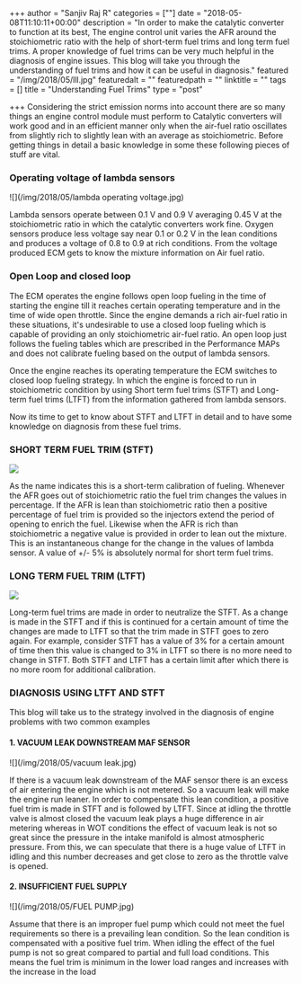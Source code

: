 +++
author = "Sanjiv Raj R"
categories = [""]
date = "2018-05-08T11:10:11+00:00"
description = "In order to make the catalytic converter to function at its best, The engine control unit varies the AFR around the stoichiometric ratio with the help of short-term fuel trims and long term fuel trims. A proper knowledge of fuel trims can be very much helpful in the diagnosis of engine issues. This blog will take you through the understanding of fuel trims and how it can be useful in diagnosis."
featured = "/img/2018/05/lll.jpg"
featuredalt = ""
featuredpath = ""
linktitle = ""
tags = []
title = "Understanding Fuel Trims"
type = "post"

+++
Considering the strict emission norms into account there are so many things an engine control module must perform to Catalytic converters will work good and in an efficient manner only when the air-fuel ratio oscillates from slightly rich to slightly lean with an average as stoichiometric. Before getting things in detail a basic knowledge in some these following pieces of stuff are vital.

### Operating voltage of lambda sensors

![](/img/2018/05/lambda operating voltage.jpg)

Lambda sensors operate between 0.1 V and 0.9 V averaging 0.45 V at the stoichiometric ratio in which the catalytic converters work fine. Oxygen sensors produce less voltage say near 0.1 or 0.2 V in the lean conditions and produces a voltage of 0.8 to 0.9 at rich conditions. From the voltage produced ECM gets to know the mixture information on Air fuel ratio.

### Open Loop and closed loop

The ECM operates the engine follows open loop fueling in the time of starting the engine till it reaches certain operating temperature and in the time of wide open throttle. Since the engine demands a rich air-fuel ratio in these situations, it's undesirable to use a closed loop fueling which is capable of providing an only stoichiometric air-fuel ratio. An open loop just follows the fueling tables which are prescribed in the Performance MAPs and does not calibrate fueling based on the output of lambda sensors.

Once the engine reaches its operating temperature the ECM switches to closed loop fueling strategy. In which the engine is forced to run in stoichiometric condition by using Short term fuel trims (STFT) and Long-term fuel trims (LTFT) from the information gathered from lambda sensors.

Now its time to get to know about STFT and LTFT in detail and to have some knowledge on diagnosis from these fuel trims.

### SHORT TERM FUEL TRIM (STFT)

![](/img/2018/05/stft.jpg)

As the name indicates this is a short-term calibration of fueling. Whenever the AFR goes out of stoichiometric ratio the fuel trim changes the values in percentage. If the AFR is lean than stoichiometric ratio then a positive percentage of fuel trim is provided so the injectors extend the period of opening to enrich the fuel. Likewise when the AFR is rich than stoichiometric a negative value is provided in order to lean out the mixture. This is an instantaneous change for the change in the values of lambda sensor. A value of  +/- 5% is absolutely normal for short term fuel trims.

### LONG TERM FUEL TRIM (LTFT)

![](/img/2018/06/1.jpg)

Long-term fuel trims are made in order to neutralize the STFT. As a change is made in the STFT and if this is continued for a certain amount of time the changes are made to LTFT so that the trim made in STFT goes to zero again. For example, consider STFT has a value of 3% for a certain amount of time then this value is changed to 3% in LTFT so there is no more need to change in STFT. Both STFT and LTFT has a certain limit after which there is no more room for additional calibration.

### DIAGNOSIS USING LTFT AND STFT

This blog will take us to the strategy involved in the diagnosis of engine problems with two common examples

#### 1. VACUUM LEAK DOWNSTREAM MAF SENSOR

![](/img/2018/05/vacuum leak.jpg)

If there is a vacuum leak downstream of the MAF sensor there is an excess of air entering the engine which is not metered. So a vacuum leak will make the engine run leaner. In order to compensate this lean condition, a positive fuel trim is made in STFT and is followed by LTFT. Since at idling the throttle valve is almost closed the vacuum leak plays a huge difference in air metering whereas in WOT conditions the effect of vacuum leak is not so great since the pressure in the intake manifold is almost atmospheric pressure. From this, we can speculate that there is a huge value of LTFT in idling and this number decreases and get close to zero as the throttle valve is opened.

#### 2. INSUFFICIENT FUEL SUPPLY

![](/img/2018/05/FUEL PUMP.jpg)

Assume that there is an improper fuel pump which could not meet the fuel requirements so there is a prevailing lean condition. So the lean condition is compensated with a positive fuel trim. When idling the effect of the fuel pump is not so great compared to partial and full load conditions. This means the fuel trim is minimum in the lower load ranges and increases with the increase in the load